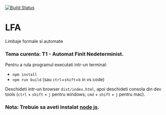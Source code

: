 [![Build Status](https://circleci.com/gh/ThisNameWasTaken/LFA.svg?&style=shield&circle-token)](https://circleci.com/gh/ThisNameWasTaken/LFA/tree/T1%2FAFN%2FJS)
# LFA
Limbaje formale si automate 

### Tema curenta: T1 - Automat Finit Nedeterminist.

Pentru a rula programul executati intr-un terminal:
 - `npm install`
 - `npm run build` (sau `ctrl`+`shift`+`b` in vs code)

Deschideti intr-un browser `dist/index.html`, apoi deschideti consola din dev tools (`ctrl` + `shift` + `j` pentru windows; `cmd` + `shift` + `j` pentru mac).

### Nota: Trebuie sa aveti instalat [node js](https://nodejs.org/en/).
